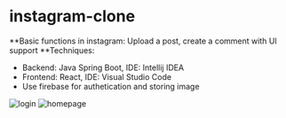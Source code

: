 # instagram-clone
**Basic functions in instagram: Upload a post, create a comment with UI support
**Techniques:
- Backend: Java Spring Boot, IDE: Intellij IDEA
- Frontend: React, IDE: Visual Studio Code
- Use firebase for authetication and storing image

![login](https://user-images.githubusercontent.com/62010177/120953013-61741d00-c776-11eb-9543-1ed197411fe7.png)
![homepage](https://user-images.githubusercontent.com/62010177/120953810-0ba07480-c778-11eb-8c39-3876ea013f70.png)

